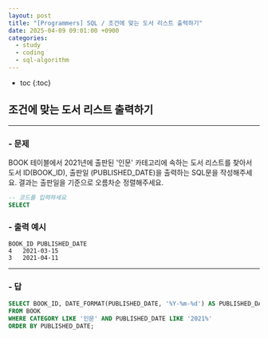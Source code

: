 ```yaml
---
layout: post
title: "[Programmers] SQL / 조건에 맞는 도서 리스트 출력하기"
date: 2025-04-09 09:01:00 +0900
categories: 
  - study
  - coding
  - sql-algorithm
---
```


* toc
{:toc}

## 조건에 맞는 도서 리스트 출력하기

---

### - 문제

BOOK 테이블에서 2021년에 출판된 '인문' 카테고리에 속하는 도서 리스트를 찾아서 도서 ID(BOOK_ID), 출판일 (PUBLISHED_DATE)을 출력하는 SQL문을 작성해주세요.
결과는 출판일을 기준으로 오름차순 정렬해주세요.

```sql
-- 코드를 입력하세요
SELECT
```

### - 출력 예시

```
BOOK_ID	PUBLISHED_DATE
4	2021-03-15
3	2021-04-11
```

<!-- >  -->

---

### - 답

```sql
SELECT BOOK_ID, DATE_FORMAT(PUBLISHED_DATE, '%Y-%m-%d') AS PUBLISHED_DATE
FROM BOOK
WHERE CATEGORY LIKE '인문' AND PUBLISHED_DATE LIKE '2021%'
ORDER BY PUBLISHED_DATE;
```

<!--  -->
